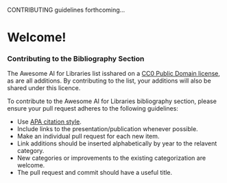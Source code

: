 CONTRIBUTING guidelines forthcoming...
# Welcome!

### Contributing to the Bibliography Section

The Awesome AI for Libraries list isshared on a [CC0 Public Domain license](https://creativecommons.org/publicdomain/zero/1.0/), as are all additions. By contributing to the list, your additions will also be shared under this licence.

To contribute to the Awesome AI for Libraries bibliography section, please ensure your pull request adheres to the following guidelines:

* Use [APA citation style](http://www.apastyle.org/).
* Include links to the presentation/publication whenever possible.
* Make an individual pull request for each new item.
* Link additions should be inserted alphabetically by year to the relavent category.
* New categories or improvements to the existing categorization are welcome.
* The pull request and commit should have a useful title.
